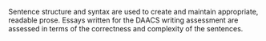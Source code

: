Sentence structure and syntax are used to create and maintain appropriate, readable prose. Essays written for the DAACS writing assessment are assessed in terms of the correctness and complexity of the sentences.
